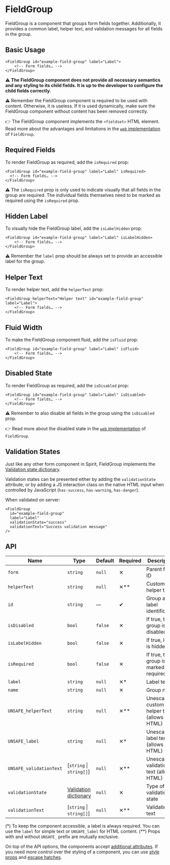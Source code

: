# FieldGroup

FieldGroup is a component that groups form fields together. Additionally, it provides a common label, helper text, and
validation messages for all fields in the group.

## Basic Usage

```twig
<FieldGroup id="example-field-group" label="Label">
    <!-- Form fields… -->
</FieldGroup>
```

⚠️ **The FieldGroup component does not provide all necessary semantics and any styling to its child fields. It is up
to the developer to configure the child fields correctly.**

⚠️ Remember the FieldGroup component is required to be used with content.
Otherwise, it is useless. If it is used dynamically, make sure the FieldGroup component without content has been removed correctly.

👉 The FieldGroup component implements the `<fieldset>` HTML element. Read more about the advantages and limitations in
the [`web` implementation][gh-web-field-group-html] of `FieldGroup`.

## Required Fields

To render FieldGroup as required, add the `isRequired` prop:

```twig
<FieldGroup id="example-field-group" label="Label" isRequired>
  <!-- Form fields… -->
</FieldGroup>
```

⚠️ The `isRequired` prop is only used to indicate visually that all fields in the group are required. The individual
fields themselves need to be marked as required using the `isRequired` prop.

## Hidden Label

To visually hide the FieldGroup label, add the `isLabelHidden` prop:

```twig
<FieldGroup id="example-field-group" label="Label" isLabelHidden>
    <!-- Form fields… -->
</FieldGroup>
```

⚠️ Remember the `label` prop should be always set to provide an accessible label for the group.

## Helper Text

To render helper text, add the `helperText` prop:

```twig
<FieldGroup helperText="Helper text" id="example-field-group" label="Label">
    <!-- Form fields… -->
</FieldGroup>
```

## Fluid Width

To make the FieldGroup component fluid, add the `isFluid` prop:

```twig
<FieldGroup id="example-field-group" label="Label" isFluid>
    <!-- Form fields… -->
</FieldGroup>
```

## Disabled State

To render FieldGroup as required, add the `isDisabled` prop:

```twig
<FieldGroup id="example-field-group" label="Label" isDisabled>
    <!-- Form fields… -->
</FieldGroup>
```

⚠️ Remember to also disable all fields in the group using the `isDisabled` prop.

👉 Read more about the disabled state in the [`web` implementation][gh-web-field-group-disabled] of `FieldGroup`.

## Validation States

Just like any other form component in Spirit, FieldGroup implements the
[Validation state dictionary][dictionary-validation].

Validation states can be presented either by adding the `validationState` attribute, or by adding a JS interaction class
on the native HTML input when controlled by JavaScript (`has-success`, `has-warning`, `has-danger`).

When validated on server:

```twig
<FieldGroup
  id="example-field-group"
  label="Label"
  validationState="success"
  validationText="Success validation message"
/>
```

## API

| Name                    | Type                                           | Default | Required | Description                                |
| ----------------------- | ---------------------------------------------- | ------- | -------- | ------------------------------------------ |
| `form`                  | `string`                                       | `null`  | ✕        | Parent form ID                             |
| `helperText`            | `string`                                       | `null`  | ✕\*\*    | Custom helper text                         |
| `id`                    | `string`                                       | —       | ✔        | Group and label identification             |
| `isDisabled`            | `bool`                                         | `false` | ✕        | If true, the group is disabled             |
| `isLabelHidden`         | `bool`                                         | `false` | ✕        | If true, label is hidden                   |
| `isRequired`            | `bool`                                         | `false` | ✕        | If true, the group is marked as required   |
| `label`                 | `string`                                       | `null`  | ✕\*      | Label text                                 |
| `name`                  | `string`                                       | `null`  | ✕        | Group name                                 |
| `UNSAFE_helperText`     | `string`                                       | `null`  | ✕\*\*    | Unescaped custom helper text (allows HTML) |
| `UNSAFE_label`          | `string`                                       | `null`  | ✕\*      | Unescaped label text (allows HTML)         |
| `UNSAFE_validationText` | [`string` \| `string[]`]                       | `null`  | ✕\*\*    | Unescaped validation text (allows HTML)    |
| `validationState`       | [Validation dictionary][dictionary-validation] | `null`  | ✕        | Type of validation state                   |
| `validationText`        | [`string` \| `string[]`]                       | `null`  | ✕\*\*    | Validation text                            |

(\*) To keep the component accessible, a label is always required. You can use the `label` for simple text or `UNSAFE_label` for HTML content.
(\*\*) Props with and without `UNSAFE_` prefix are mutually exclusive.

On top of the API options, the components accept [additional attributes][readme-additional-attributes].
If you need more control over the styling of a component, you can use [style props][readme-style-props]
and [escape hatches][readme-escape-hatches].

[dictionary-validation]: https://github.com/lmc-eu/spirit-design-system/blob/main/docs/DICTIONARIES.md#validation
[gh-web-field-group-html]: https://github.com/lmc-eu/spirit-design-system/tree/main/packages/web/src/scss/components/FieldGroup#html-semantics
[gh-web-field-group-disabled]: https://github.com/lmc-eu/spirit-design-system/tree/main/packages/web/src/scss/components/FieldGroup#disabled-state
[readme-additional-attributes]: https://github.com/lmc-eu/spirit-design-system/blob/main/packages/web-twig/README.md#additional-attributes
[readme-style-props]: https://github.com/lmc-eu/spirit-design-system/blob/main/packages/web-twig/README.md#style-props
[readme-escape-hatches]: https://github.com/lmc-eu/spirit-design-system/blob/main/packages/web-twig/README.md#escape-hatches

